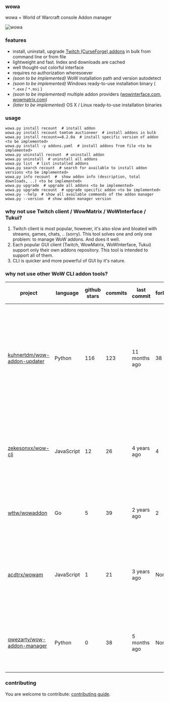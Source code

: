 ### wowa

wowa = World of Warcraft console Addon manager

![wowa](https://raw.githubusercontent.com/nazarov-tech/wowa/master/static/wowa_demo.gif)

### features
* install, uninstall, upgrade [Twitch (CurseForge) addons](https://www.curseforge.com/wow/addons) in bulk from command line or from file
* lightweight and fast. Index and downloads are cached
* well thought-out colorful interface
* requires no authorization wheresoever
* *(soon to be implemented)* WoW installation path and version autodetect
* *(soon to be implemented)* Windows ready-to-use installation binary ( `*.exe` / `*.msi` )
* *(soon to be implemented)* multiple addon providers ([wowinterface.com](https://wowinterface.com), [wowmatrix.com](https://wowmatrix.com))
* *(later to be implemented)* OS X / Linux ready-to-use installation binaries
### usage

```
wowa.py install recount  # install addon
wowa.py install recount tomtom auctioneer  # install addons in bulk
wowa.py install recount==8.2.0a  # install specific version of addon <to be implemented>
wowa.py install -y addons.yaml  # install addons from file <to be implemented>
wowa.py uninstall recount  # uninstall addon
wowa.py uninstall  # uninstall all addons
wowa.py list  # list installed addons
wowa.py search recount  # search for available to install addon versions <to be implemented>
wowa.py info recount  #  show addon info (description, total downloads, ..) <to be implemented>
wowa.py upgrade  # upgrade all addons <to be implemented>
wowa.py upgrade recount  # upgrade specific addon <to be implemented>
wowa.py --help  # show all available commands of the addon manager
wowa.py --version  # show addon manager version
```

### why not use Twitch client / WowMatrix / WoWInterface / Tukui?

1. Twitch client is most popular, however, it's also slow and bloated with streams, games, chats, .. (sorry). This tool solves one and only one problem: to manage WoW addons. And does it well.
1. Each popular GUI client (Twitch, WowMatrix, WoWInterface, Tukui) support only their own addons repository. This tool is intended to support all of them.
1. CLI is quicker and more powerful of GUI by it's nature.

### why not use other WoW CLI addon tools?

|project|language|github stars|commits|last commit|forks|how exactly wowa is better|
| ------------- | ------------- | ------------- | ------------- | ------------- | ------------- | ------------- |
| [kuhnertdm/wow-addon-updater](https://github.com/kuhnertdm/wow-addon-updater) | Python | 116 | 123 | 11 months ago | 38 | No ready-to-use binary provided for the end users. The tool can serve only as an updater (no other addon management), and the user has to manually search for http links and form the file (usability issues).  |
| [zekesonxx/wow-cli](https://github.com/zekesonxx/wow-cli) | JavaScript | 12 | 26 | 4 years ago | 4 | Even the latest fork was dropped 2 years ago. Interface is lacking consistency and features. No ready-to-use binary provided for the end users. |
| [wttw/wowaddon](https://github.com/wttw/wowaddon) | Go | 5 | 39 | 2 years ago | 2 | No ready-to-use binary provided for the end users. Was not tested with real WoW installation. |
| [acdtrx/wowam](https://github.com/acdtrx/wowam) | JavaScript | 1 | 21 | 3 years ago | None | No ready-to-use binary provided for the end users. Unsupported. Only couple of commands implemented, no documentation or usability effort made. |
| [qwezarty/wow-addon-manager](https://github.com/qwezarty/wow-addon-manager) | Python | 0 | 38 | 5 months ago | None| Dropped at the early stage of development (according to readme). No ready-to-use binary provided for the end users. |

### contributing

You are welcome to contribute: [contributing guide](CONTRIBUTING.md).